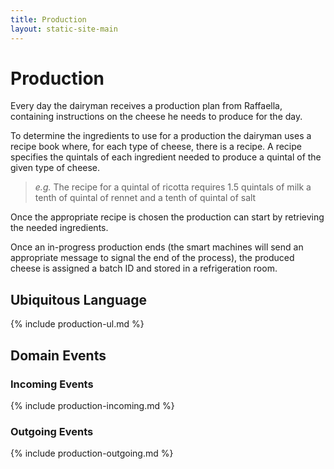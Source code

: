 ```yaml
---
title: Production
layout: static-site-main
---
```


# Production
Every day the dairyman receives a production plan from Raffaella, containing instructions
on the cheese he needs to produce for the day.

To determine the ingredients to use for a production the dairyman uses a
recipe book where, for each type of cheese, there is a recipe.
A recipe specifies the quintals of each ingredient needed to produce a quintal of the given type of
cheese.
> _e.g._ The recipe for a quintal of ricotta requires 1.5 quintals of milk
> a tenth of quintal of rennet and a tenth of quintal of salt 

Once the appropriate recipe is chosen the production can start by retrieving the
needed ingredients.

Once an in-progress production ends (the smart machines will send an appropriate message
to signal the end of the process), the produced cheese is assigned a batch ID
and stored in a refrigeration room.

## Ubiquitous Language

{% include production-ul.md %}

## Domain Events

### Incoming Events

{% include production-incoming.md %}

### Outgoing Events

{% include production-outgoing.md %}
